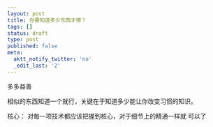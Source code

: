 ```yaml
---
layout: post
title: 你要知道多少东西才够？
tags: []
status: draft
type: post
published: false
meta:
  aktt_notify_twitter: 'no'
  _edit_last: '2'
---
```

多多益善

相似的东西知道一个就行，关键在于知道多少能让你改变习惯的知识。

核心： 对每一项技术都应该把握到核心，对于细节上的精通一样就 可以了
